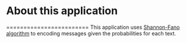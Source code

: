 # About this application
========================
This application uses [Shannon-Fano algorithm](https://en.wikipedia.org/wiki/Shannon%E2%80%93Fano_coding) to encoding messages given the probabilities for each text.